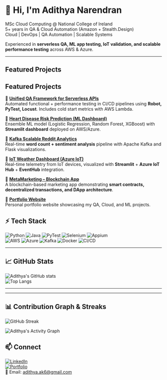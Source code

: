 
# 👋 Hi, I'm Adithya Narendran

 MSc Cloud Computing @ National College of Ireland  
 5+ years in QA & Cloud Automation (Amazon + Stealth.Design)  
 Cloud | DevOps | QA Automation | Scalable Systems  

 Experienced in **serverless QA, ML app testing, IoT validation, and scalable performance testing** across AWS & Azure.  

---
##  Featured Projects

##  Featured Projects

🔹 [**Unified QA Framework for Serverless APIs**](https://github.com/adithyanaren/your-repo-here)  
Automated functional + performance testing in CI/CD pipelines using **Robot, PyTest, Locust**. Includes cold start metrics with AWS Lambda.

🔹 [**Heart Disease Risk Prediction (ML Dashboard)**](https://github.com/adithyanaren/HeartRiskPredictor-An-Ensemble-ML-Approach)  
Ensemble ML model (Logistic Regression, Random Forest, XGBoost) with **Streamlit dashboard** deployed on AWS/Azure.

🔹 [**Kafka Scalable Reddit Analytics**](https://github.com/adithyanaren/RedStream-Scalable-Real-Time-Reddit-Analytics-with-Kafka)  
Real-time **word count + sentiment analysis** pipeline with Apache Kafka and Flask visualizations.

🔹 [**IoT Weather Dashboard (Azure IoT)**](https://github.com/adithyanaren/FogWatch)  
Real-time telemetry from IoT devices, visualized with **Streamlit** + **Azure IoT Hub** + **EventHub** integration.

🔹 [**MetaMarketing – Blockchain App**](https://github.com/adithyanaren/MetaMarketing-a-blockchain-app)  
A blockchain-based marketing app demonstrating **smart contracts, decentralized transactions, and DApp architecture**.

🔹 [**Portfolio Website**](https://adithyanaren.github.io/)  
Personal portfolio website showcasing my QA, Cloud, and ML projects.

## ⚡ Tech Stack

![Python](https://img.shields.io/badge/Python-3670A0?&logo=python&logoColor=white) 
![Java](https://img.shields.io/badge/Java-red?logo=openjdk&logoColor=white) 
![PyTest](https://img.shields.io/badge/PyTest-%23373737.svg?&logo=pytest) 
![Selenium](https://img.shields.io/badge/Selenium-%2343B02A.svg?&logo=selenium&logoColor=white) 
![Appium](https://img.shields.io/badge/Appium-EE376D?logo=appium&logoColor=white)  
![AWS](https://img.shields.io/badge/AWS-%23FF9900.svg?&logo=amazon-aws&logoColor=white) 
![Azure](https://img.shields.io/badge/Azure-%230072C6.svg?&logo=microsoft-azure&logoColor=white) 
![Kafka](https://img.shields.io/badge/Kafka-000000.svg?&logo=apache-kafka&logoColor=white) 
![Docker](https://img.shields.io/badge/Docker-2496ED.svg?&logo=docker&logoColor=white) 
![CI/CD](https://img.shields.io/badge/CI/CD-GitHub%20Actions-blue?logo=githubactions)

---

## 📈 GitHub Stats
![Adithya's GitHub stats](https://github-readme-stats.vercel.app/api?username=adithyanaren&show_icons=true&theme=tokyonight)  
![Top Langs](https://github-readme-stats.vercel.app/api/top-langs/?username=adithyanaren&layout=compact&theme=tokyonight)

---

---

## 📊 Contribution Graph & Streaks

![GitHub Streak](https://streak-stats.demolab.com?user=adithyanaren&theme=tokyonight&hide_border=true)  

![Adithya's Activity Graph](https://github-readme-activity-graph.vercel.app/graph?username=adithyanaren&theme=tokyo-night&hide_border=true)  


## 📫 Connect
[![LinkedIn](https://img.shields.io/badge/LinkedIn-blue?logo=linkedin&logoColor=white)](https://www.linkedin.com/in/adhithya0616/)  
[![Portfolio](https://img.shields.io/badge/Portfolio-Website-orange)](https://adithyanaren.github.io)  
📧 Email: [adithya.ak6@gmail.com](mailto:adithya.ak6@gmail.com)

